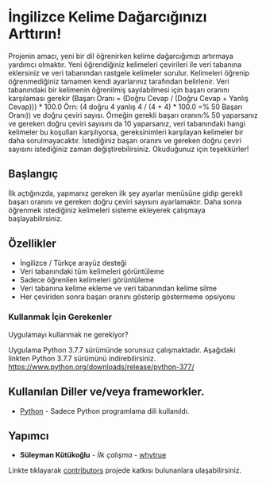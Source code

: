 # İngilizce Kelime Dağarcığınızı Arttırın!

Projenin amacı, yeni bir dil öğrenirken kelime dağarcığımızı artırmaya yardımcı olmaktır. Yeni öğrendiğiniz kelimeleri çevirileri ile veri tabanına eklersiniz ve veri tabanından rastgele kelimeler sorulur. Kelimeleri öğrenip öğrenmediğiniz tamamen kendi ayarlarınız tarafından belirlenir. Veri tabanındaki bir kelimenin öğrenilmiş sayılabilmesi için başarı oranını karşılaması gerekir (Başarı Oranı = (Doğru Cevap / (Doğru Cevap + Yanlış Cevap))) * 100.0 Örn: (4 doğru 4 yanlış 4 / (4 + 4) * 100.0 =% 50 Başarı Oranı)) ve doğru çeviri sayısı. Örneğin gerekli başarı oranını% 50 yaparsanız ve gereken doğru çeviri sayısını da 10 yaparsanız, veri tabanındaki hangi kelimeler bu koşulları karşılıyorsa, gereksinimleri karşılayan kelimeler bir daha sorulmayacaktır. İstediğiniz başarı oranını ve gereken doğru çeviri sayısını istediğiniz zaman değiştirebilirsiniz. Okuduğunuz için teşekkürler!

## Başlangıç

İlk açtığınızda, yapmanız gereken ilk şey ayarlar menüsüne gidip gerekli başarı oranını ve gereken doğru çeviri sayısını ayarlamaktır. Daha sonra öğrenmek istediğiniz kelimeleri sisteme ekleyerek çalışmaya başlayabilirsiniz.

## Özellikler

- İngilizce / Türkçe arayüz desteği
- Veri tabanındaki tüm kelimeleri görüntüleme
- Sadece öğrenilen kelimeleri görüntüleme
- Veri tabanına kelime ekleme ve veri tabanından kelime silme
- Her çeviriden sonra başarı oranını gösterip göstermeme opsiyonu


### Kullanmak İçin Gerekenler

Uygulamayı kullanmak ne gerekiyor?

Uygulama Python 3.7.7 sürümünde sorunsuz çalışmaktadır. Aşağıdaki linkten Python 3.7.7 sürümünü indirebilirsiniz.
https://www.python.org/downloads/release/python-377/



## Kullanılan Diller ve/veya frameworkler.

* [Python](https://www.python.org/) - Sadece Python programlama dili kullanıldı.


## Yapımcı

* **Süleyman Kütükoğlu** - *İlk çalışma* - [whytrue](https://github.com/whytrue)

Linkte tıklayarak [contributors](https://github.com/whytrue/increase-your-vocabulary/contributors) projede katkısı bulunanlara ulaşabilirsiniz.
